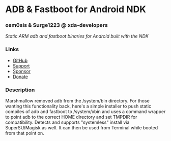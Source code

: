 # ADB & Fastboot for Android NDK
### osm0sis & Surge1223 @ xda-developers
*Static ARM adb and fastboot binaries for Android built with the NDK*

### Links
* [GitHub](https://github.com/Magisk-Modules-Repo/adb-Installer)
* [Support](https://forum.xda-developers.com/showthread.php?t=2239421)
* [Sponsor](https://github.com/sponsors/osm0sis)
* [Donate](https://www.paypal.me/osm0sis)

### Description
Marshmallow removed adb from the /system/bin directory. For those wanting this functionality back, here's a simple installer to push static compiles of adb and fastboot to /system/xbin and uses a command wrapper to point adb to the correct HOME directory and set TMPDIR for compatibility. Detects and supports "systemless" install via SuperSU/Magisk as well. It can then be used from Terminal while booted from that point on.
